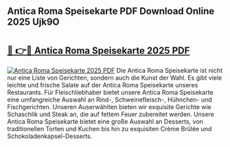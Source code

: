 ## Antica Roma Speisekarte PDF Download Online 2025 Ujk9O

# <h2><a href="http://gc7icg.nevu.top/?p=Antica+Roma+Speisekarte">🔗 👉🔴 Antica Roma Speisekarte 2025 PDF</a></h2>

[![Antica Roma Speisekarte 2025 PDF](https://i.imgur.com/dBaPXMq.png)](http://gc7icg.nevu.top/?p=Antica+Roma+Speisekarte)
Die Antica Roma Speisekarte ist nicht nur eine Liste von Gerichten, sondern auch die Kunst der Wahl. Es gibt viele leichte und frische Salate auf der Antica Roma Speisekarte unseres Restaurants. Für Fleischliebhaber bietet unsere Antica Roma Speisekarte eine umfangreiche Auswahl an Rind-, Schweinefleisch-, Hühnchen- und Fischgerichten. Unseren Auserwählten bieten wir exquisite Gerichte wie Schaschlik und Steak an, die auf fettem Feuer zubereitet werden. Unsere Antica Roma Speisekarte bietet eine große Auswahl an Desserts, von traditionellen Torten und Kuchen bis hin zu exquisiten Crème Brûlée und Schokoladenkapsel-Desserts.
